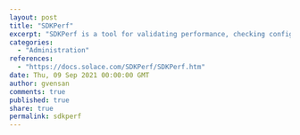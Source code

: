 ```yaml
---
layout: post
title: "SDKPerf"
excerpt: "SDKPerf is a tool for validating performance, checking configuration, and exploring features associated with your Solace PubSub+ event broker."
categories:
  - "Administration"
references:
  - "https://docs.solace.com/SDKPerf/SDKPerf.htm"
date: Thu, 09 Sep 2021 00:00:00 GMT
author: gvensan
comments: true
published: true
share: true
permalink: sdkperf
---
```

